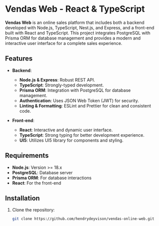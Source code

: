 # Vendas Web - React & TypeScript

**Vendas Web** is an online sales platform that includes both a backend developed with Node.js, TypeScript, Nest.js, and Express, and a front-end built with React and TypeScript. This project integrates PostgreSQL with Prisma ORM for database management and provides a modern and interactive user interface for a complete sales experience.

## Features

- **Backend**:
  - **Node.js & Express**: Robust REST API.
  - **TypeScript**: Strongly-typed development.
  - **Prisma ORM**: Integration with PostgreSQL for database management.
  - **Authentication**: Uses JSON Web Token (JWT) for security.
  - **Linting & Formatting**: ESLint and Prettier for clean and consistent code.

- **Front-end**:
  - **React**: Interactive and dynamic user interface.
  - **TypeScript**: Strong typing for better development experience.
  - **UI5**: Utilizes UI5 library for components and styling.

## Requirements

- **Node.js**: Version >= 18.x
- **PostgreSQL**: Database server
- **Prisma ORM**: For database interactions
- **React**: For the front-end

## Installation

1. Clone the repository:

   ```bash
   git clone https://github.com/hendrydeyvison/vendas-online-web.git
   
